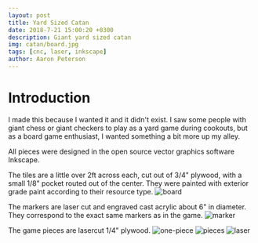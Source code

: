 ```yaml
---
layout: post
title: Yard Sized Catan
date: 2018-7-21 15:00:20 +0300
description: Giant yard sized catan
img: catan/board.jpg
tags: [cnc, laser, inkscape]
author: Aaron Peterson
---
```

# Introduction
I made this because I wanted it and it didn't exist. I saw some people with giant chess or giant checkers to play as a yard game during cookouts, but as a board game enthusiast, I wanted something a bit more up my alley.

All pieces were designed in the open source vector graphics software Inkscape.

The tiles are a little over 2ft across each, cut out of 3/4" plywood, with a small 1/8" pocket routed out of the center. They were painted with exterior grade paint according to their resource type.
![board]({{site.baseurl}}/assets/img/catan/board.jpg)

The markers are laser cut and engraved cast acrylic about 6" in diameter. They correspond to the exact same markers as in the game.
![marker]({{site.baseurl}}/assets/img/catan/marker.jpg)

The game pieces are lasercut 1/4" plywood.
![one-piece]({{site.baseurl}}/assets/img/catan/one-piece.jpg)
![pieces]({{site.baseurl}}/assets/img/catan/pieces.jpg)
![laser]({{site.baseurl}}/assets/img/catan/laser.jpg)



